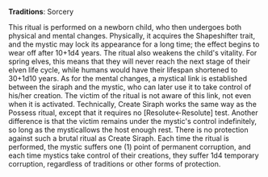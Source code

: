 **Traditions**: Sorcery

This ritual is performed on a newborn child, who then undergoes both physical and mental changes. Physically, it acquires the Shapeshifter trait, and the mystic may lock its appearance for a long time; the effect begins to wear off after 10+1d4 years. The ritual also weakens the child's vitality. For spring elves, this means that they will never reach the next stage of their elven life cycle, while humans would have their lifespan shortened to 30+1d10 years. As for the mental changes, a mystical link is established between the siraph and the mystic, who can later use it to take control of his/her creation. The victim of the ritual is not aware of this link, not even when it is activated. Technically, Create Siraph works the same way as the Possess ritual, except that it requires no [Resolute←Resolute] test. Another difference is that the victim remains under the mystic's control indefinitely, so long as the mysticallows the host enough rest. There is no protection against such a brutal ritual as Create Siraph. Each time the ritual is performed, the mystic suffers one (1) point of permanent corruption, and each time mystics take control of their creations, they suffer 1d4 temporary corruption, regardless of traditions or other forms of protection.

